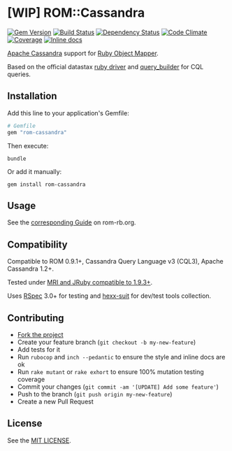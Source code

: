 [WIP] ROM::Cassandra
====================

[![Gem Version](https://img.shields.io/gem/v/rom-cassandra.svg?style=flat)][gem]
[![Build Status](https://img.shields.io/travis/rom-rb/rom-cassandra/master.svg?style=flat)][travis]
[![Dependency Status](https://img.shields.io/gemnasium/rom-rb/rom-cassandra.svg?style=flat)][gemnasium]
[![Code Climate](https://img.shields.io/codeclimate/github/rom-rb/rom-cassandra.svg?style=flat)][codeclimate]
[![Coverage](https://img.shields.io/coveralls/rom-rb/rom-cassandra.svg?style=flat)][coveralls]
[![Inline docs](http://inch-ci.org/github/rom-rb/rom-cassandra.svg)][inch]

[codeclimate]: https://codeclimate.com/github/rom-rb/rom-cassandra
[coveralls]: https://coveralls.io/r/rom-rb/rom-cassandra
[gem]: https://rubygems.org/gems/rom-cassandra
[gemnasium]: https://gemnasium.com/rom-rb/rom-cassandra
[travis]: https://travis-ci.org/rom-rb/rom-cassandra
[inch]: https://inch-ci.org/github/rom-rb/rom-cassandra

[Apache Cassandra] support for [Ruby Object Mapper].

Based on the official datastax [ruby driver] and [query_builder] for CQL queries.

[Apache Cassandra]: http://www.planetcassandra.org/
[Ruby Object Mapper]: https://rom-rb.org
[ruby driver]: https://github.com/datastax/ruby-driver
[query_builder]: https://github.com/nepalez/query_builder

Installation
------------

Add this line to your application's Gemfile:

```ruby
# Gemfile
gem "rom-cassandra"
```

Then execute:

```
bundle
```

Or add it manually:

```
gem install rom-cassandra
```

Usage
-----

See the [corresponding Guide](http://rom-rb.org/guides/adapters/cassandra/) on rom-rb.org.

Compatibility
-------------

Compatible to ROM 0.9.1+, Cassandra Query Language v3 (CQL3), Apache Cassandra 1.2+.

Tested under [MRI and JRuby compatible to 1.9.3+](.travis.yml).

Uses [RSpec] 3.0+ for testing and [hexx-suit] for dev/test tools collection.

[RSpec]: http://rspec.org
[hexx-suit]: https://github.com/nepalez/hexx-suit

Contributing
------------

* [Fork the project](https://github.com/rom-rb/rom-cassandra)
* Create your feature branch (`git checkout -b my-new-feature`)
* Add tests for it
* Run `rubocop` and `inch --pedantic` to ensure the style and inline docs are ok
* Run `rake mutant` or `rake exhort` to ensure 100% mutation testing coverage
* Commit your changes (`git commit -am '[UPDATE] Add some feature'`)
* Push to the branch (`git push origin my-new-feature`)
* Create a new Pull Request

License
-------

See the [MIT LICENSE](LICENSE).
